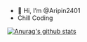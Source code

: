 - 👋 Hi, I’m @Aripin2401
- Chill Coding
 
[![Anurag's github stats](https://github-readme-stats.vercel.app/api?username=aripin2401)](https://github.com/aripin2401/github-readme-stats)
<!---
Aripin2401/Aripin2401 is a ✨ special ✨ repository because its `README.md` (this file) appears on your GitHub profile.
You can click the Preview link to take a look at your changes.
--->
